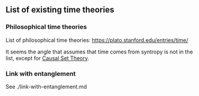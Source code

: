 ## List of existing time theories

### Philosophical time theories
List of philosophical time theories: https://plato.stanford.edu/entries/time/

It seems the angle that assumes that time comes from syntropy is not in the list, except for [Causal Set Theory](./causal-set-theory.md).

### Link with entanglement
See ./link-with-entanglement.md
